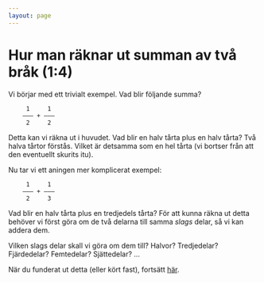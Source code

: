 ```yaml
---
layout: page
---
```


Hur man räknar ut summan av två bråk (1:4)
==========================================

Vi börjar med ett trivialt exempel. Vad blir följande summa?

         1     1
        ––– + –––
         2     2

Detta kan vi räkna ut i huvudet. Vad blir en halv tårta plus en halv tårta? Två halva tårtor förstås. Vilket är detsamma som en hel tårta (vi bortser från att den eventuellt skurits itu).

Nu tar vi ett aningen mer komplicerat exempel:

         1     1
        ––– + –––
         2     3


Vad blir en halv tårta plus en tredjedels tårta? För att kunna räkna ut detta behöver vi först göra om de två delarna till samma *slags* delar, så vi kan addera dem.

Vilken slags delar skall vi göra om dem till? Halvor? Tredjedelar? Fjärdedelar? Femtedelar? Sjättedelar? ...

När du funderat ut detta (eller kört fast), fortsätt [här](exercise2.md).
